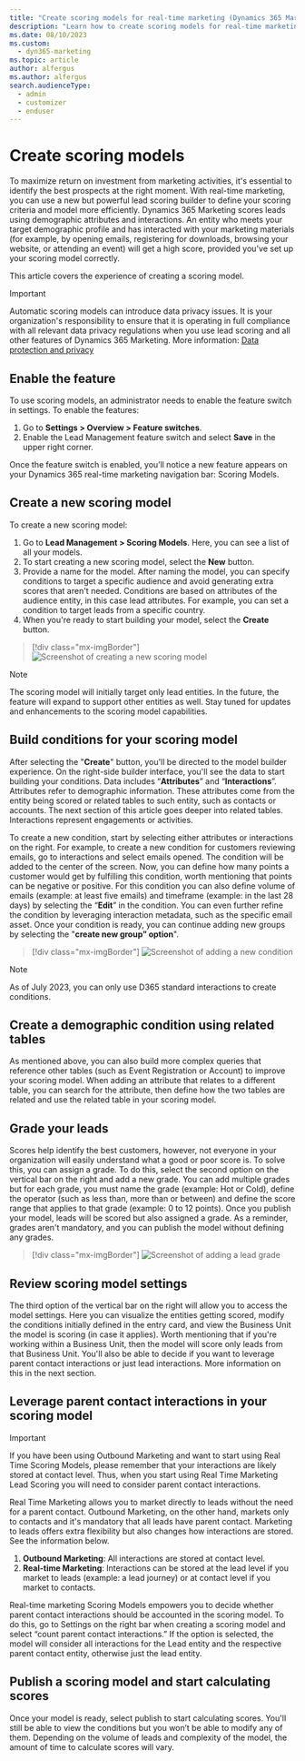```yaml
---
title: "Create scoring models for real-time marketing (Dynamics 365 Marketing) | Microsoft Docs"
description: "Learn how to create scoring models for real-time marketing in Dynamics 365 Marketing."
ms.date: 08/10/2023
ms.custom: 
  - dyn365-marketing
ms.topic: article
author: alfergus
ms.author: alfergus
search.audienceType: 
  - admin
  - customizer
  - enduser
---
```


# Create scoring models

To maximize return on investment from marketing activities, it's essential to identify the best prospects at the right moment. With real-time marketing, you can use a new but powerful lead scoring builder to define your scoring criteria and model more efficiently.   Dynamics 365 Marketing scores leads using demographic attributes and interactions. An entity who meets your target demographic profile and has interacted with your marketing materials (for example, by opening emails, registering for downloads, browsing your website, or attending an event) will get a high score, provided you've set up your scoring model correctly.  

This article covers the experience of creating a scoring model.

> [!IMPORTANT]
> Automatic scoring models can introduce data privacy issues. It is your organization's responsibility to ensure that it is operating in full compliance with all relevant data privacy regulations when you use lead scoring and all other features of Dynamics 365 Marketing. More information: [Data protection and privacy](https://learn.microsoft.com/dynamics365/marketing/privacy)  

## Enable the feature

To use scoring models, an administrator needs to enable the feature switch in settings. To enable the features:
1. Go to **Settings > Overview > Feature switches**.
1. Enable the Lead Management feature switch and select **Save** in the upper right corner.

Once the feature switch is enabled, you’ll notice a new feature appears on your Dynamics 365 real-time marketing navigation bar: Scoring Models. 

## Create a new scoring model

To create a new scoring model: 
1. Go to **Lead Management > Scoring Models**. Here, you can see a list of all your models. 
1. To start creating a new scoring model, select the **New** button. 
1. Provide a name for the model. After naming the model, you can specify conditions to target a specific audience and avoid generating extra scores that aren't needed. Conditions are based on attributes of the audience entity, in this case lead attributes. For example, you can set a condition to target leads from a specific country. 
1. When you're ready to start building your model, select the **Create** button. 

> [!div class="mx-imgBorder"]
> ![Screenshot of creating a new scoring model](media/real-time-marketing-create-new-scoring-model.png "Screenshot of creating a new scoring model")

> [!NOTE]
> The scoring model will initially target only lead entities. In the future, the feature will expand to support other entities as well. Stay tuned for updates and enhancements to the scoring model capabilities.

## Build conditions for your scoring model

After selecting the "**Create**" button, you'll be directed to the model builder experience. On the right-side builder interface, you'll see the data to start building your conditions. Data includes “**Attributes**” and “**Interactions**”. Attributes refer to demographic information. These attributes come from the entity being scored or related tables to such entity, such as contacts or accounts. The next section of this article goes deeper into related tables. Interactions represent engagements or activities. 

To create a new condition, start by selecting either attributes or interactions on the right. For example, to create a new condition for customers reviewing emails, go to interactions and select emails opened. The condition will be added to the center of the screen. Now, you can define how many points a customer would get by fulfilling this condition, worth mentioning that points can be negative or positive. For this condition you can also define volume of emails (example: at least five emails) and timeframe (example: in the last 28 days) by selecting the “**Edit**” in the condition. You can even further refine the condition by leveraging interaction metadata, such as the specific email asset. Once your condition is ready, you can continue adding new groups by selecting the "**create new group” option**". 

> [!div class="mx-imgBorder"]
> ![Screenshot of adding a new condition](media/real-time-marketing-add-new-condition.png "Screenshot of adding a new condition")

> [!NOTE]
> As of July 2023, you can only use D365 standard interactions to create conditions. 

## Create a demographic condition using related tables

As mentioned above, you can also build more complex queries that reference other tables (such as Event Registration or Account) to improve your scoring model. When adding an attribute that relates to a different table, you can search for the attribute, then define how the two tables are related and use the related table in your scoring model. 

## Grade your leads

Scores help identify the best customers, however, not everyone in your organization will easily understand what a good or poor score is. To solve this, you can assign a grade. To do this, select the second option on the vertical bar on the right and add a new grade. You can add multiple grades but for each grade, you must name the grade (example: Hot or Cold), define the operator (such as less than, more than or between) and define the score range that applies to that grade (example: 0 to 12 points). Once you publish your model, leads will be scored but also assigned a grade. As a reminder, grades aren't mandatory, and you can publish the model without defining any grades.

> [!div class="mx-imgBorder"]
> ![Screenshot of adding a lead grade](media/real-time-marketing-lead-grading.png "Screenshot of adding a lead grade")

## Review scoring model settings

The third option of the vertical bar on the right will allow you to access the model settings. Here you can visualize the entities getting scored, modify the conditions initially defined in the entry card, and view the Business Unit the model is scoring (in case it applies). Worth mentioning that if you're working within a Business Unit, then the model will score only leads from that Business Unit. You'll also be able to decide if you want to leverage parent contact interactions or just lead interactions. More information on this in the next section.

## Leverage parent contact interactions in your scoring model

> [!IMPORTANT]
> If you have been using Outbound Marketing and want to start using Real Time Scoring Models, please remember that your interactions are likely stored at contact level. Thus, when you start using Real Time Marketing Lead Scoring you will need to consider parent contact interactions. 

Real Time Marketing allows you to market directly to leads without the need for a parent contact. Outbound Marketing, on the other hand, markets only to contacts and it's mandatory that all leads have parent contact. Marketing to leads offers extra flexibility but also changes how interactions are stored. See the information below. 
1. **Outbound Marketing**: All interactions are stored at contact level.
1. **Real-time Marketing**: Interactions can be stored at the lead level if you market to leads (example: a lead journey) or at contact level if you market to contacts.

Real-time marketing Scoring Models empowers you to decide whether parent contact interactions should be accounted in the scoring model. To do this, go to Settings on the right bar when creating a scoring model and select “count parent contact interactions.” If the option is selected, the model will consider all interactions for the Lead entity and the respective parent contact entity, otherwise just the lead entity. 

## Publish a scoring model and start calculating scores

Once your model is ready, select publish to start calculating scores. You'll still be able to view the conditions but you won’t be able to modify any of them. Depending on the volume of leads and complexity of the model, the amount of time to calculate scores will vary. 
